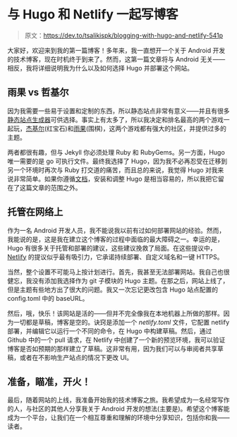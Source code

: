 # 与 Hugo 和 Netlify 一起写博客

> 原文：<https://dev.to/tsalikispk/blogging-with-hugo-and-netlify-541p>

大家好，欢迎来到我的第一篇博客！多年来，我一直想开一个关于 Android 开发的技术博客，现在时机终于到来了。然而，这第一篇文章将与 Android 无关——相反，我将详细说明我为什么以及如何选择 Hugo 并部署这个网站。

## 雨果 vs 哲基尔

因为我需要一些易于设置和定制的东西，所以静态站点非常有意义——并且有很多[静态站点生成器](https://www.staticgen.com/)可供选择。事实上有太多了，所以我决定和排名最高的两个游戏一起玩，[杰基尔](https://jekyllrb.com/)(红宝石)和[雨果](http://gohugo.io/)(围棋)，这两个游戏都有强大的社区，并提供过多的主题。

两者都很有趣，但与 Jekyll 你必须处理 Ruby 和 RubyGems。另一方面，Hugo 唯一需要的是 go 可执行文件。最终我选择了 Hugo，因为我不必再忍受在迁移到另一个环境时再次与 Ruby 打交道的痛苦，而且总的来说，我觉得 Hugo 对我来说非常简单。如果你遵循[文档](http://gohugo.io/getting-started/)，安装和调整 Hugo 是相当容易的，所以我把它留在了这篇文章的范围之外。

## 托管在网络上

作为一名 Android 开发人员，我不能说我以前有过如何部署网站的经验。然而，我能说的是，这是我在建立这个博客的过程中面临的最大障碍之一。幸运的是，Hugo 有很多关于托管和部署的建议，这些建议挽救了局面。在这些提议中， [Netlify](https://www.netlify.com/) 的提议似乎最有吸引力，它承诺持续部署、自定义域名和一键 HTTPS。

当然，整个设置不可能马上按计划进行。首先，我甚至无法部署网站。我自己也很健忘，我没有添加我选择作为 git 子模块的 Hugo 主题。在那之后，网站上线了，但是主题有些地方出了很大的问题。我又一次忘记更改包含 Hugo 站点配置的 config.toml 中的 baseURL。

然后，哦，快乐！该网站是活的——但并不完全像我在本地机器上所做的那样。因为一切都是草稿，博客是空的。诀窍是添加一个 *netlify.toml* 文件，它配置 netlify 部署，并编辑它以运行一个不同的命令，在 Hugo 中构建草稿。然后，通过 Github 中的一个 pull 请求，在 Netlify 中创建了一个新的预览环境，我可以验证博客是否如预期的那样建立了草稿。这非常有用，因为我们可以与审阅者共享草稿，或者在不影响生产站点的情况下更改 UI。

## 准备，瞄准，开火！

最后，随着网站的上线，我准备开始我的技术博客之旅。我希望成为一名经常写作的人，与社区的其他人分享我关于 Android 开发的想法(主要是)。希望这个博客能成为一个平台，让我们在一个相互尊重和理解的环境中分享知识，包括你和我——读者。
